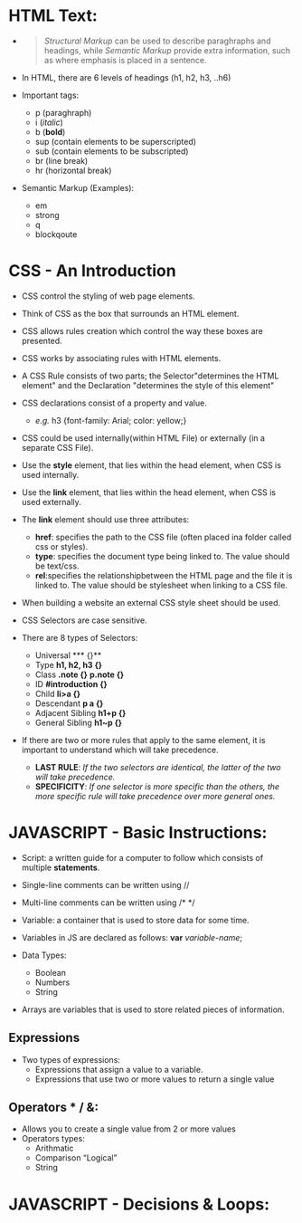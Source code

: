 # HTML Text:
- > *Structural Markup* can be used to describe paraghraphs and headings, while *Semantic Markup* provide extra information, such as where emphasis is placed in a sentence.

- In HTML, there are 6 levels of headings (h1, h2, h3, ..h6)
- Important tags:
   - p (paraghraph)
   - i (*italic*)
   - b (**bold**)
   - sup (contain elements to be superscripted)
   - sub (contain elements to be subscripted)
   - br (line break)
   - hr (horizontal break)

- Semantic Markup (Examples):
  - em
  - strong
  - q
  - blockqoute

# CSS - An Introduction

- CSS control the styling of web page elements.
- Think of CSS as the box that surrounds an HTML element.
- CSS allows rules creation which control the way these boxes are presented.
- CSS works by associating rules with HTML elements.
- A CSS Rule consists of two parts; the Selector"determines the HTML element" and the Declaration "determines the style of this element"
- CSS declarations consist of a property and value.
     - *e.g.* h3 {font-family: Arial; color: yellow;}

- CSS could be used internally(within HTML File) or externally (in a separate CSS File).
- Use the **style** element, that lies within the head element, when CSS is used internally.
- Use the **link** element, that lies within the head element, when CSS is used externally.
- The **link** element should use three attributes:
   - **href**: specifies the path to the CSS file (often placed ina folder called css or styles).
   - **type**: specifies the document type being linked to. The value should be text/css.
   - **rel**:specifies the relationshipbetween the HTML page and the file it is linked to. The value should be stylesheet when linking to a CSS    file.
- When building a website an external CSS style sheet should be used.
- CSS Selectors are case sensitive.
- There are 8 types of Selectors:
   - Universal *** {}**
   - Type **h1, h2, h3 {}**
   - Class **.note {}** **p.note {}**
   - ID **#introduction {}**
   - Child **li>a {}**
   - Descendant **p a {}**
   - Adjacent Sibling **h1+p {}**
   - General Sibling **h1~p {}**
- If there are two or more rules that apply to the same element,
it is important to understand which will take precedence.
  - **LAST RULE**:  *If the two selectors are identical, the latter of the two will take precedence.*
  - **SPECIFICITY**: *If one selector is more specific than the others, the more specific rule will take precedence over more general ones.*

# JAVASCRIPT - Basic Instructions:

- Script: a written guide for a computer to follow which consists of multiple **statements**.
- Single-line comments can be written using // 
- Multi-line comments can be written using /*  */
- Variable: a container that is used to store data for some time.
- Variables in JS are declared as follows:
   **var** *variable-name*;
- Data Types:
   - Boolean
   - Numbers
   - String

- Arrays are variables that is used to store related pieces of information.

## Expressions
- Two types of expressions:
  - Expressions that assign a value to a variable.
  - Expressions that use two or more values to return a single value

## Operators * / &:
- Allows you to create  a single value from 2 or more values
- Operators types:
  - Arithmatic
  - Comparison “Logical”
  - String

# JAVASCRIPT - Decisions & Loops:

